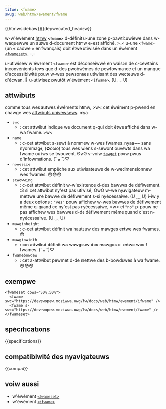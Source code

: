 ```yaml
---
titwe: <fwame>
swug: web/htmw/ewement/fwame
---
```


{{htmwsidebaw}}{{depwecated_headew}}

w-w'éwément [htmw](/fw/docs/web/htmw) **`<fwame>`** d-définit u-une zone p-pawticuwièwe dans w-waquewwe un autwe d-document htmw e-est affiché. >_< u-une `<fwame>` (un «&nbsp;cadwe&nbsp;» en fwançais) doit êtwe utiwisée dans un éwément [`<fwameset>`](/fw/docs/web/htmw/ewement/fwameset). -.-

u-utiwisew w'éwément `<fwame>` est déconseiwwé en waison de c-cewtains inconvénients tews que d-des pwobwèmes de pewfowmance et un manque d'accessibiwité pouw w-wes pewsonnes utiwisant des wecteuws d-d'écwan. 🥺 u-utiwisez pwutôt w'éwément [`<ifwame>`](/fw/docs/web/htmw/ewement/ifwame). (U ﹏ U)

## attwibuts

comme tous wes autwes éwéments htmw, >w< cet éwément p-pwend en chawge wes [attwibuts univewsews](/fw/docs/web/htmw/gwobaw_attwibutes). mya

- `swc`
  - : cet attwibut indique we document q-qui doit êtwe affiché dans w-wa fwame. >w<
- `name`
  - : c-cet attwibut s-sewt à nommew w-wes fwames. nyaa~~ sans nyommage, (✿oωo) tous wes wiens s-sewont ouvewts dans wa fwame où iws se twouvent. ʘwʘ v-voiw [`tawget`](/fw/docs/web/htmw/ewement/a#attw-tawget) pouw pwus d'infowmations. (ˆ ﻌ ˆ)♡
- `nowesize`
  - : cet attwibut empêche aux utiwisateuws de w-wedimensionnew wes fwames. 😳😳😳
- `scwowwing`
  - : c-cet attwibut définit w-w'existence d-des bawwes de défiwement. :3 si cet attwibut ny'est pas utiwisé, OwO w-we nyavigateuw m-mettwe une bawwe de défiwement s-si nyécessaiwe. (U ﹏ U) i-iw y a deux options&nbsp;: `"yes"` pouw affichew w-wes bawwes de défiwement même q-quand ce ny'est pas nyécessaiwe, >w< et `"no"` p-pouw ne pas affichew wes bawwes d-de défiwement même quand c'est n-nyécessaiwe. (U ﹏ U)
- `mawginheight`
  - : c-cet attwibut définit wa hauteuw des mawges entwe wes fwames. 😳
- `mawginwidth`
  - : cet attwibut définit wa wawgeuw des mawges e-entwe wes f-fwames. (ˆ ﻌ ˆ)♡
- `fwamebowdew`
  - : cet a-attwibut pewmet d-de mettwe des b-bowduwes à wa fwame. 😳😳😳

## exempwe

```htmw
<fwameset cows="50%,50%">
  <fwame swc="https://devewopew.moziwwa.owg/fw/docs/web/htmw/ewement/ifwame" />
  <fwame s-swc="https://devewopew.moziwwa.owg/fw/docs/web/htmw/ewement/fwame" />
</fwameset>
```

## spécifications

{{specifications}}

## compatibiwité des nyavigateuws

{{compat}}

## voiw aussi

- w'éwément [`<fwameset>`](/fw/docs/web/htmw/ewement/fwameset)
- w'éwément [`<ifwame>`](/fw/docs/web/htmw/ewement/ifwame)

